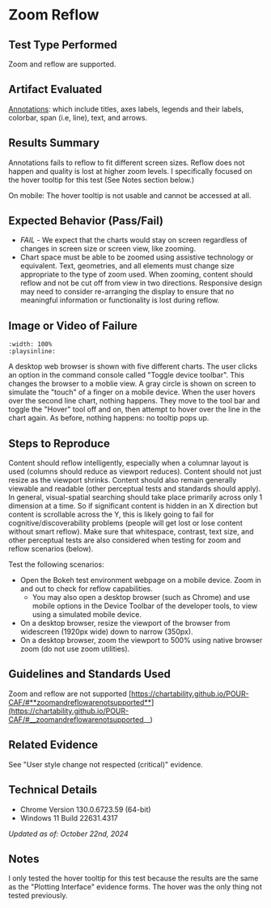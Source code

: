 # Zoom Reflow

## Test Type Performed

Zoom and reflow are supported.

## Artifact Evaluated

[Annotations](https://docs.bokeh.org/en/latest/docs/user_guide/interaction.html): which include titles, axes labels, legends and their labels, colorbar, span (i.e, line), text, and arrows.

## Results Summary

Annotations fails to reflow to fit different screen sizes. Reflow does not happen and quality is lost at higher zoom levels. I specifically focused on the hover tooltip for this test (See Notes section below.)

On mobile: The hover tooltip is not usable and cannot be accessed at all.

## Expected Behavior (Pass/Fail)

- _FAIL_ - We expect that the charts would stay on screen regardless of changes in screen size or screen view, like zooming.
- Chart space must be able to be zoomed using assistive technology or equivalent. Text, geometries, and all elements must change size appropriate to the type of zoom used. When zooming, content should reflow and not be cut off from view in two directions. Responsive design may need to consider re-arranging the display to ensure that no meaningful information or functionality is lost during reflow.

## Image or Video of Failure

```{video} ./assets/annotations_zoom-reflow.mp4
:width: 100%
:playsinline:
```

<!-- <video controls src="./assets/annotations_zoom-reflow.mp4" title="Annotations: Zoom and Reflow test"></video> -->

A desktop web browser is shown with five different charts. The user clicks an option in the command console called "Toggle device toolbar". This changes the browser to a moblie view. A gray circle is shown on screen to simulate the "touch" of a finger on a mobile device. When the user hovers over the second line chart, nothing happens. They move to the tool bar and toggle the "Hover" tool off and on, then attempt to hover over the line in the chart again. As before, nothing happens: no tooltip pops up.

## Steps to Reproduce

Content should reflow intelligently, especially when a columnar layout is used (columns should reduce as viewport reduces). Content should not just resize as the viewport shrinks. Content should also remain generally viewable and readable (other perceptual tests and standards should apply). In general, visual-spatial searching should take place primarily across only 1 dimension at a time. So if significant content is hidden in an X direction but content is scrollable across the Y, this is likely going to fail for cognitive/discoverability problems (people will get lost or lose content without smart reflow). Make sure that whitespace, contrast, text size, and other perceptual tests are also considered when testing for zoom and reflow scenarios (below).

Test the following scenarios:

- Open the Bokeh test environment webpage on a mobile device. Zoom in and out to check for reflow capabilities.
  - You may also open a desktop browser (such as Chrome) and use mobile options in the Device Toolbar of the developer tools, to view using a simulated mobile device.
- On a desktop browser, resize the viewport of the browser from widescreen (1920px wide) down to narrow (350px).
- On a desktop browser, zoom the viewport to 500% using native browser zoom (do not use zoom utilities).

## Guidelines and Standards Used

Zoom and reflow are not supported [https://chartability.github.io/POUR-CAF/#**zoomandreflowarenotsupported**](https://chartability.github.io/POUR-CAF/#__zoomandreflowarenotsupported__)

## Related Evidence

See "User style change not respected (critical)" evidence.

<!-- ## Known or Documented Issues
(If there is already a github issue created for this test or a related test, it will be listed here.) -->

## Technical Details

- Chrome Version 130.0.6723.59 (64-bit)
- Windows 11 Build 22631.4317

_Updated as of: October 22nd, 2024_

## Notes

I only tested the hover tooltip for this test because the results are the same as the "Plotting Interface" evidence forms. The hover was the only thing not tested previously.
